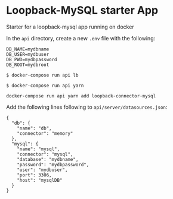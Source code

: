 # Loopback-MySQL starter App
Starter for a loopback-mysql app running on docker

In the ```api``` directory, create a new ```.env``` file with the following:

```
DB_NAME=mydbname  
DB_USER=mydbuser  
DB_PWD=mydbpassword
DB_ROOT=mydbroot
```

```
$ docker-compose run api lb
```

```
$ docker-compose run api yarn
```

```
docker-compose run api yarn add loopback-connector-mysql
```

Add the following lines following to ```api/server/datasources.json```:
```
{
  "db": {
    "name": "db",
    "connector": "memory"
  },
  "mysql": {
    "name": "mysql",
    "connector": "mysql",
    "database": "mydbname",
    "password": "mydbpassword",
    "user": "mydbuser",
    "port": 3306,
    "host": "mysqlDB"
  }
}
```
